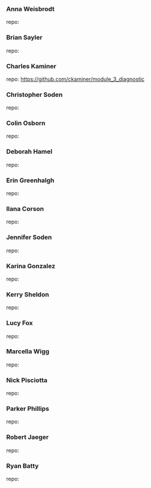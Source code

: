 ### Anna Weisbrodt

repo:

### Brian Sayler

repo:

### Charles Kaminer

repo: https://github.com/ckaminer/module_3_diagnostic

### Christopher Soden

repo:

### Colin Osborn

repo:

### Deborah Hamel

repo:

### Erin Greenhalgh

repo:

### Ilana Corson

repo:

### Jennifer Soden

repo:

### Karina Gonzalez

repo:

### Kerry Sheldon

repo:

### Lucy Fox

repo:

### Marcella Wigg

repo:

### Nick Pisciotta

repo:

### Parker Phillips

repo:

### Robert Jaeger

repo:

### Ryan Batty

repo:
